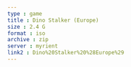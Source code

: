 ```yaml
---
type : game
title : Dino Stalker (Europe)
size : 2.4 G
format : iso
archive : zip
server : myrient
link2 : Dino%20Stalker%20%28Europe%29
---
```

